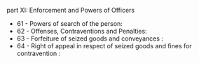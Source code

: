 part XI: Enforcement and Powers of Officers

<ul>
			<li>61 - Powers of search of the person: <ul>
			</ul></li>			<li>62 - Offenses, Contraventions and Penalties: <ul>
			</ul></li>			<li>63 - Forfeiture of seized goods and conveyances : <ul>
			</ul></li>			<li>64 - Right of appeal in respect of seized goods and fines for contravention : <ul>
			</ul></li></ul>